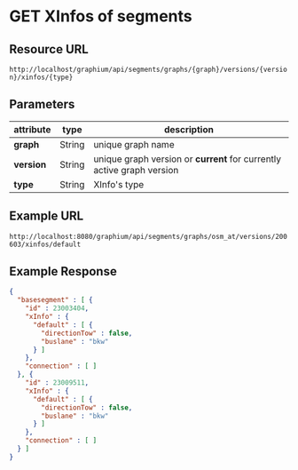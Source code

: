 # GET XInfos of segments

## Resource URL

`http://localhost/graphium/api/segments/graphs/{graph}/versions/{version}/xinfos/{type}`

## Parameters

| attribute   | type   | description                                                  |
| ----------- | ------ | ------------------------------------------------------------ |
| **graph**   | String | unique graph name                                            |
| **version** | String | unique graph version or **current** for currently active graph version |
| **type**    | String | XInfo's type                                                 |


## Example URL

`http://localhost:8080/graphium/api/segments/graphs/osm_at/versions/200603/xinfos/default`

## Example Response

```json
{
  "basesegment" : [ {
	"id" : 23003404,
	"xInfo" : {
	  "default" : [ {
		"directionTow" : false,
		"buslane" : "bkw"
	  } ]
	},
	"connection" : [ ]
  }, {
	"id" : 23009511,
	"xInfo" : {
	  "default" : [ {
		"directionTow" : false,
		"buslane" : "bkw"
	  } ]
	},
	"connection" : [ ]
  } ]
}
```